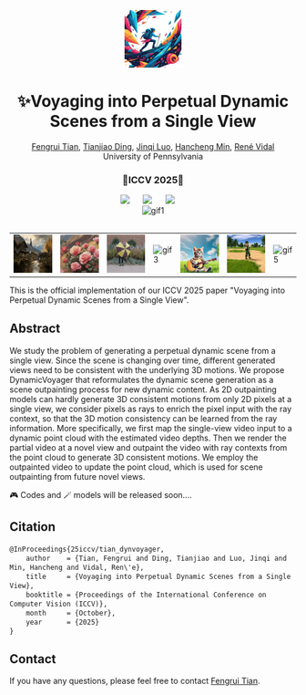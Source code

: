 <p align="center">
    <img src="assets\dynamicvoyager_icon2.jpg" width="20%">
</p>
<div align="center">

# ✨Voyaging into Perpetual Dynamic Scenes from a Single View

<p align="center">
<a href="https://tianfr.github.io/">Fengrui Tian</a>,
<a href="https://tianjiaoding.com/">Tianjiao Ding</a>,
<a href="https://peterljq.github.io/">Jinqi Luo</a>,
<a href="https://hanchmin.github.io/">Hancheng Min</a>,
<a href="http://vision.jhu.edu/rvidal.html">René Vidal</a>
<br>
    University of Pennsylvania
</p>
<h3 align="center">🌟ICCV 2025🌟</h3>
<a href="https://arxiv.org/abs/2507.04183"><img src='https://img.shields.io/badge/arXiv-2507.04183-b31b1b.svg'></a> &nbsp;&nbsp;&nbsp;&nbsp;
<a href="https://tianfr.github.io/project/DynamicVoyager/index.html"><img src='https://img.shields.io/badge/Project-Page-Green'></a> &nbsp;&nbsp;&nbsp;&nbsp;
<a href="https://www.youtube.com/watch?v=DycfO7DTu98"><img src='https://img.shields.io/badge/Youtube-Video-blue'></a> &nbsp;&nbsp;&nbsp;&nbsp;

<br>

<img src="assets\dynamicvoyager_teaser.gif" alt="gif1" style="flex: 1 1 20%; max-width: 98%;">
</div>
<br>


<table>
  <tr>
    <td><img src="assets\village.gif" alt="gif5" width="150"></td>
    <td><img src="assets\rose.gif" alt="gif1" width="150"></td>
    <td><img src="assets\umbrella.gif" alt="gif2" width="150"></td>
    <td><img src="assets\village1.gif" alt="gif3" width="150"></td>
    <td><img src="assets\cat.gif" alt="gif4" width="150"></td>
    <td><img src="assets\cartoon.gif" alt="gif5" width="150"></td>
    <td><img src="assets\village2.gif" alt="gif5" width="150"></td>
  </tr>
</table>



This is the official implementation of our ICCV 2025 paper "Voyaging into Perpetual Dynamic Scenes from a Single View".


## Abstract
 We study the problem of generating a perpetual dynamic scene from a single view. Since the scene is changing over time, different generated views need to be consistent with the underlying 3D motions. We propose DynamicVoyager that reformulates the dynamic scene generation as a scene outpainting process for new dynamic content. As 2D outpainting models can hardly generate 3D consistent motions from only 2D pixels at a single view, we consider pixels as rays to enrich the pixel input with the ray context, so that the 3D motion consistency can be learned from the ray information. More specifically, we first map the single-view video input to a dynamic point cloud with the estimated video depths. Then we render the partial video at a novel view and outpaint the video with ray contexts from the point cloud to generate 3D consistent motions. We employ the outpainted video to update the point cloud, which is used for scene outpainting from future novel views.

🎮 Codes and 🪄 models will be released soon....



## Citation
```
@InProceedings{25iccv/tian_dynvoyager,
    author    = {Tian, Fengrui and Ding, Tianjiao and Luo, Jinqi and Min, Hancheng and Vidal, Ren\'e},
    title     = {Voyaging into Perpetual Dynamic Scenes from a Single View},
    booktitle = {Proceedings of the International Conference on Computer Vision (ICCV)},
    month     = {October},
    year      = {2025}
}
```

## Contact
If you have any questions, please feel free to contact [Fengrui Tian](https://tianfr.github.io).
